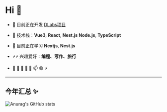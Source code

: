 # Hi 👋

- 🔭 目前正在开发 [DLabs项目](项目链接)
- 👯 技术栈：**Vue3**, **React**, **Nest.js**  **Node.js**, **TypeScript**

- 🌱 目前正在学习 **Nextjs**, **Nest.js**
- ⚡⚡ 兴趣爱好：**编程、写作、旅行**
- 🔭 🌱 👯 🤔 💬 📫  😄 ⚡ 
---

## 今年汇总 ✨

<!--![trophy](https://github-profile-trophy.vercel.app/?username=licairen&theme=tokyonight)-->

![Anurag's GitHub stats](https://github-readme-stats.vercel.app/api?username=licairen&show_icons=true&theme=transparent)

<!-- ![Top Langs](https://github-readme-stats.vercel.app/api/top-langs/?username=licairen&layout=compact&theme=tokyonight)-->


<!-- ![Top Langs](https://github-readme-stats.vercel.app/api/top-langs/?username=licairen&layout=compact&theme=radical) -->


